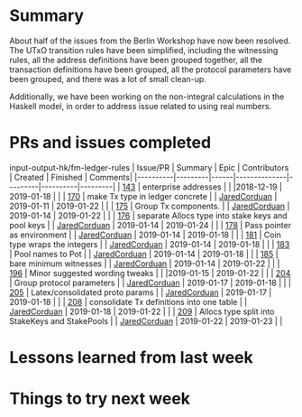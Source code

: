 # Summary

About half of the issues from the Berlin Workshop have now been resolved.  The UTxO transition rules have been simplified, including the witnessing rules, all the address definitions have been grouped together, all the transaction definitions have been grouped, all the protocol parameters have been grouped, and there was a lot of small clean-up.

Additionally, we have been working on the non-integral calculations in the Haskell model, in order to address issue related to using real numbers.

# PRs and issues completed

input-output-hk/fm-ledger-rules
| Issue/PR | Summary | Epic | Contributors | Created | Finished | Comments|
|----------|---------|------|--------------|---------|----------|---------|
| [143](https://github.com/input-output-hk/fm-ledger-rules/issues/143) | enterprise addresses | | |2018-12-19 | 2019-01-18 | |
| [170](https://github.com/input-output-hk/fm-ledger-rules/issues/170) | make Tx type in ledger concrete | | [JaredCorduan](https://github.com/JaredCorduan) | 2019-01-11 | 2019-01-22 | |
| [175](https://github.com/input-output-hk/fm-ledger-rules/issues/175) | Group Tx components. | | [JaredCorduan](https://github.com/JaredCorduan) | 2019-01-14 | 2019-01-22 | |
| [176](https://github.com/input-output-hk/fm-ledger-rules/issues/176) | separate Allocs type into stake keys and pool keys | | [JaredCorduan](https://github.com/JaredCorduan) | 2019-01-14 | 2019-01-24 | |
| [178](https://github.com/input-output-hk/fm-ledger-rules/issues/178) | Pass pointer as environment | | [JaredCorduan](https://github.com/JaredCorduan) | 2019-01-14 | 2019-01-18 | |
| [181](https://github.com/input-output-hk/fm-ledger-rules/issues/181) | Coin type wraps the integers | | [JaredCorduan](https://github.com/JaredCorduan) | 2019-01-14 | 2019-01-18 | |
| [183](https://github.com/input-output-hk/fm-ledger-rules/issues/183) | Pool names to Pot | | [JaredCorduan](https://github.com/JaredCorduan) | 2019-01-14 | 2019-01-18 | |
| [185](https://github.com/input-output-hk/fm-ledger-rules/issues/185) | bare minimum witnesses | | [JaredCorduan](https://github.com/JaredCorduan) | 2019-01-14 | 2019-01-22 | |
| [196](https://github.com/input-output-hk/fm-ledger-rules/issues/196) | Minor suggested wording tweaks | | |2019-01-15 | 2019-01-22 | |
| [204](https://github.com/input-output-hk/fm-ledger-rules/issues/204) | Group protocol parameters | | [JaredCorduan](https://github.com/JaredCorduan) | 2019-01-17 | 2019-01-18 | |
| [205](https://github.com/input-output-hk/fm-ledger-rules/pull/205) | Latex/consolidated proto params | | [JaredCorduan](https://github.com/JaredCorduan) | 2019-01-17 | 2019-01-18 | |
| [208](https://github.com/input-output-hk/fm-ledger-rules/pull/208) | consolidate Tx definitions into one table | | [JaredCorduan](https://github.com/JaredCorduan) | 2019-01-18 | 2019-01-22 | |
| [209](https://github.com/input-output-hk/fm-ledger-rules/pull/209) | Allocs type split into StakeKeys and StakePools | | [JaredCorduan](https://github.com/JaredCorduan) | 2019-01-22 | 2019-01-23 | |

# Lessons learned from last week


# Things to try next week
